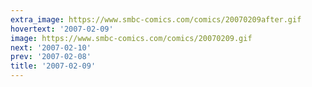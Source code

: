 ```yaml
---
extra_image: https://www.smbc-comics.com/comics/20070209after.gif
hovertext: '2007-02-09'
image: https://www.smbc-comics.com/comics/20070209.gif
next: '2007-02-10'
prev: '2007-02-08'
title: '2007-02-09'
---
```

